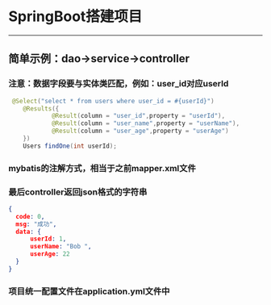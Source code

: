 # SpringBoot搭建项目

----------------------

## 简单示例：dao->service->controller

### 注意：数据字段要与实体类匹配，例如：user_id对应userId

  ```java
   @Select("select * from users where user_id = #{userId}")
      @Results({
              @Result(column = "user_id",property = "userId"),
              @Result(column = "user_name",property = "userName"),
              @Result(column = "user_age",property = "userAge")
      })
      Users findOne(int userId);
  ```

  ###      mybatis的注解方式，相当于之前mapper.xml文件



  ###     最后controller返回json格式的字符串
  ```json
{
	code: 0,
	msg: "成功",
	data: {
		userId: 1,
		userName: "Bob ",
		userAge: 22
	}
}
  ```
### 项目统一配置文件在application.yml文件中

